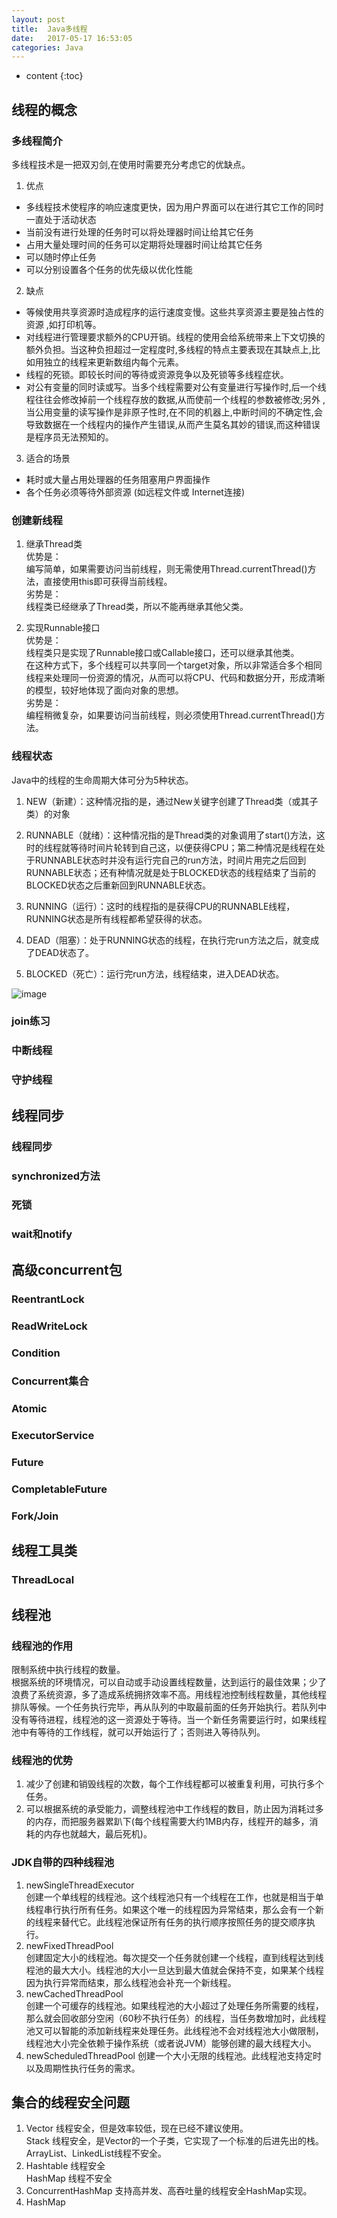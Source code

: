 ```yaml
---
layout: post
title:  Java多线程
date:   2017-05-17 16:53:05
categories: Java
---
```


* content
{:toc}

## 线程的概念
### 多线程简介  
多线程技术是一把双刃剑,在使用时需要充分考虑它的优缺点。  
1. 优点  
* 多线程技术使程序的响应速度更快，因为用户界面可以在进行其它工作的同时一直处于活动状态  
* 当前没有进行处理的任务时可以将处理器时间让给其它任务  
* 占用大量处理时间的任务可以定期将处理器时间让给其它任务  
* 可以随时停止任务  
* 可以分别设置各个任务的优先级以优化性能  
2. 缺点  
* 等候使用共享资源时造成程序的运行速度变慢。这些共享资源主要是独占性的资源 ,如打印机等。  
* 对线程进行管理要求额外的CPU开销。线程的使用会给系统带来上下文切换的额外负担。当这种负担超过一定程度时,多线程的特点主要表现在其缺点上,比如用独立的线程来更新数组内每个元素。  
* 线程的死锁。即较长时间的等待或资源竞争以及死锁等多线程症状。  
* 对公有变量的同时读或写。当多个线程需要对公有变量进行写操作时,后一个线程往往会修改掉前一个线程存放的数据,从而使前一个线程的参数被修改;另外 ,当公用变量的读写操作是非原子性时,在不同的机器上,中断时间的不确定性,会导致数据在一个线程内的操作产生错误,从而产生莫名其妙的错误,而这种错误是程序员无法预知的。  
3. 适合的场景  
* 耗时或大量占用处理器的任务阻塞用户界面操作  
* 各个任务必须等待外部资源 (如远程文件或 Internet连接)  

### 创建新线程

1. 继承Thread类  
优势是：  
编写简单，如果需要访问当前线程，则无需使用Thread.currentThread()方法，直接使用this即可获得当前线程。  
劣势是：  
线程类已经继承了Thread类，所以不能再继承其他父类。

2. 实现Runnable接口  
优势是：  
线程类只是实现了Runnable接口或Callable接口，还可以继承其他类。  
在这种方式下，多个线程可以共享同一个target对象，所以非常适合多个相同线程来处理同一份资源的情况，从而可以将CPU、代码和数据分开，形成清晰的模型，较好地体现了面向对象的思想。  
劣势是：  
编程稍微复杂，如果要访问当前线程，则必须使用Thread.currentThread()方法。


### 线程状态
Java中的线程的生命周期大体可分为5种状态。

1. NEW（新建）：这种情况指的是，通过New关键字创建了Thread类（或其子类）的对象

2. RUNNABLE（就绪）：这种情况指的是Thread类的对象调用了start()方法，这时的线程就等待时间片轮转到自己这，以便获得CPU；第二种情况是线程在处于RUNNABLE状态时并没有运行完自己的run方法，时间片用完之后回到RUNNABLE状态；还有种情况就是处于BLOCKED状态的线程结束了当前的BLOCKED状态之后重新回到RUNNABLE状态。

3. RUNNING（运行）：这时的线程指的是获得CPU的RUNNABLE线程，RUNNING状态是所有线程都希望获得的状态。

4. DEAD（阻塞）：处于RUNNING状态的线程，在执行完run方法之后，就变成了DEAD状态了。

5. BLOCKED（死亡）：运行完run方法，线程结束，进入DEAD状态。  

![image](linyongchao.github.io/static/img/thread.gif)


### join练习
### 中断线程
### 守护线程
## 线程同步
### 线程同步
### synchronized方法
### 死锁
### wait和notify
## 高级concurrent包
### ReentrantLock
### ReadWriteLock
### Condition
### Concurrent集合
### Atomic
### ExecutorService
### Future
### CompletableFuture
### Fork/Join
## 线程工具类
### ThreadLocal

## 线程池

### 线程池的作用
限制系统中执行线程的数量。  
根据系统的环境情况，可以自动或手动设置线程数量，达到运行的最佳效果；少了浪费了系统资源，多了造成系统拥挤效率不高。用线程池控制线程数量，其他线程排队等候。一个任务执行完毕，再从队列的中取最前面的任务开始执行。若队列中没有等待进程，线程池的这一资源处于等待。当一个新任务需要运行时，如果线程池中有等待的工作线程，就可以开始运行了；否则进入等待队列。
### 线程池的优势  
1. 减少了创建和销毁线程的次数，每个工作线程都可以被重复利用，可执行多个任务。
2. 可以根据系统的承受能力，调整线程池中工作线程的数目，防止因为消耗过多的内存，而把服务器累趴下(每个线程需要大约1MB内存，线程开的越多，消耗的内存也就越大，最后死机)。  

### JDK自带的四种线程池  

1. newSingleThreadExecutor  
创建一个单线程的线程池。这个线程池只有一个线程在工作，也就是相当于单线程串行执行所有任务。如果这个唯一的线程因为异常结束，那么会有一个新的线程来替代它。此线程池保证所有任务的执行顺序按照任务的提交顺序执行。  
2. newFixedThreadPool  
创建固定大小的线程池。每次提交一个任务就创建一个线程，直到线程达到线程池的最大大小。线程池的大小一旦达到最大值就会保持不变，如果某个线程因为执行异常而结束，那么线程池会补充一个新线程。
3. newCachedThreadPool  
创建一个可缓存的线程池。如果线程池的大小超过了处理任务所需要的线程，那么就会回收部分空闲（60秒不执行任务）的线程，当任务数增加时，此线程池又可以智能的添加新线程来处理任务。此线程池不会对线程池大小做限制，线程池大小完全依赖于操作系统（或者说JVM）能够创建的最大线程大小。
4. newScheduledThreadPool
创建一个大小无限的线程池。此线程池支持定时以及周期性执行任务的需求。

## 集合的线程安全问题

1. Vector 线程安全，但是效率较低，现在已经不建议使用。  
	Stack 线程安全，是Vector的一个子类，它实现了一个标准的后进先出的栈。  
	ArrayList、LinkedList线程不安全。
2. Hashtable 线程安全  
	HashMap 线程不安全
3. ConcurrentHashMap 支持高并发、高吞吐量的线程安全HashMap实现。
4. HashMap
